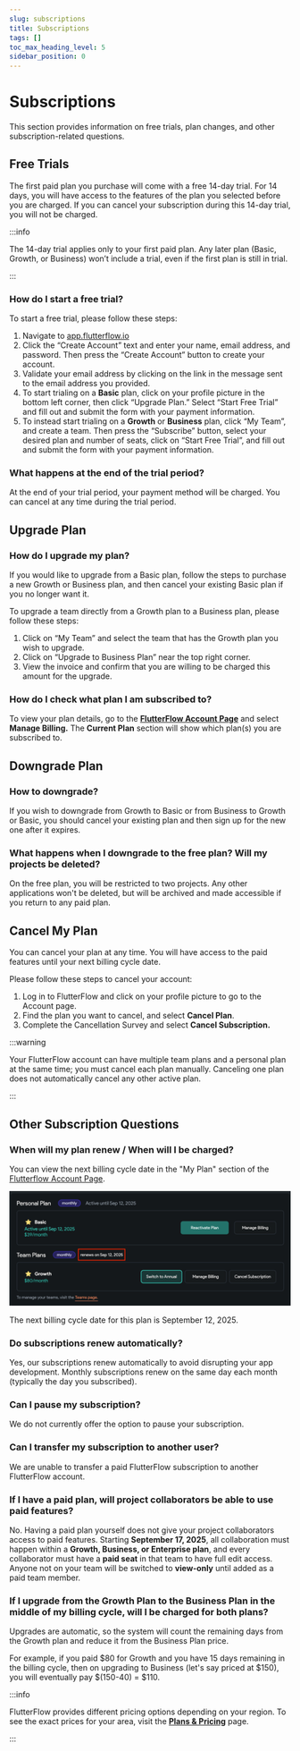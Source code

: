 ```yaml
---
slug: subscriptions
title: Subscriptions
tags: []
toc_max_heading_level: 5
sidebar_position: 0
---
```



# Subscriptions
This section provides information on free trials, plan changes, and other subscription-related questions.

## Free Trials

The first paid plan you purchase will come with a free 14-day trial. For 14 days, you will have access to the features of the plan you selected before you are charged. If you can cancel your subscription during this 14-day trial, you will not be charged.

:::info

The 14-day trial applies only to your first paid plan. Any later plan (Basic, Growth, or Business) won’t include a trial, even if the first plan is still in trial.

:::

### How do I start a free trial?

To start a free trial, please follow these steps:

1. Navigate to [app.flutterflow.io](http://app.flutterflow.io/)
2. Click the “Create Account” text and enter your name, email address, and password. Then press the “Create Account” button to create your account.
3. Validate your email address by clicking on the link in the message sent to the email address you provided.
4. To start trialing on a **Basic** plan, click on your profile picture in the bottom left corner, then click “Upgrade Plan.” Select “Start Free Trial” and fill out and submit the form with your payment information.
5. To instead start trialing on a **Growth** or **Business** plan, click “My Team”, and create a team. Then press the “Subscribe” button, select your desired plan and number of seats, click on “Start Free Trial”, and fill out and submit the form with your payment information.

### What happens at the end of the trial period?

At the end of your trial period, your payment method will be charged. You can cancel at any time during the trial period.

## Upgrade Plan

### How do I upgrade my plan?

If you would like to upgrade from a Basic plan, follow the steps to purchase a new Growth or Business plan, and then cancel your existing Basic plan if you no longer want it.

To upgrade a team directly from a Growth plan to a Business plan, please follow these steps:

1. Click on “My Team” and select the team that has the Growth plan you wish to upgrade.
2. Click on “Upgrade to Business Plan” near the top right corner.
3. View the invoice and confirm that you are willing to be charged this amount for the upgrade.

### How do I check what plan I am subscribed to?

To view your plan details, go to the [**FlutterFlow Account Page**](https://app.flutterflow.io/account) and select **Manage Billing.** The **Current Plan** section will show which plan(s) you are subscribed to.

## Downgrade Plan

### How to downgrade?

If you wish to downgrade from Growth to Basic or from Business to Growth or Basic, you should cancel your existing plan and then sign up for the new one after it expires.

### What happens when I downgrade to the free plan? Will my projects be deleted?

On the free plan, you will be restricted to two projects. Any other applications won't be deleted, but will be archived and made accessible if you return to any paid plan.

## Cancel My Plan

You can cancel your plan at any time. You will have access to the paid features until your next billing cycle date.

Please follow these steps to cancel your account:

1. Log in to FlutterFlow and click on your profile picture to go to the Account page.
2. Find the plan you want to cancel, and select **Cancel Plan**.
3. Complete the Cancellation Survey and select **Cancel Subscription.**

:::warning

Your FlutterFlow account can have multiple team plans and a personal plan at the same time; you must cancel each plan manually. Canceling one plan does not automatically cancel any other active plan.

:::

## Other Subscription Questions

### When will my plan renew / When will I be charged?

You can view the next billing cycle date in the "My Plan" section of the [Flutterflow Account Page](https://app.flutterflow.io/account).

![renew](../imgs/renew.png)

The next billing cycle date for this plan is September 12, 2025.

### Do subscriptions renew automatically?

Yes, our subscriptions renew automatically to avoid disrupting your app development. Monthly subscriptions renew on the same day each month (typically the day you subscribed).

### Can I pause my subscription?

We do not currently offer the option to pause your subscription.

### Can I transfer my subscription to another user?

We are unable to transfer a paid FlutterFlow subscription to another FlutterFlow account.

### If I have a paid plan, will project collaborators be able to use paid features?

No. Having a paid plan yourself does not give your project collaborators access to paid features. Starting **September 17, 2025**, all collaboration must happen within a **Growth, Business, or Enterprise plan**, and every collaborator must have a **paid seat** in that team to have full edit access. Anyone not on your team will be switched to **view-only** until added as a paid team member.

### If I upgrade from the Growth Plan to the Business Plan in the middle of my billing cycle, will I be charged for both plans?

Upgrades are automatic, so the system will count the remaining days from the Growth plan and reduce it from the Business Plan price.

For example, if you paid $80 for Growth and you have 15 days remaining in the billing cycle, then on upgrading to Business (let's say priced at $150), you will eventually pay $(150-40) = $110.

:::info

FlutterFlow provides different pricing options depending on your region. To see the exact prices for your area, visit the [**Plans & Pricing**](../plan-pricing.md) page.

:::